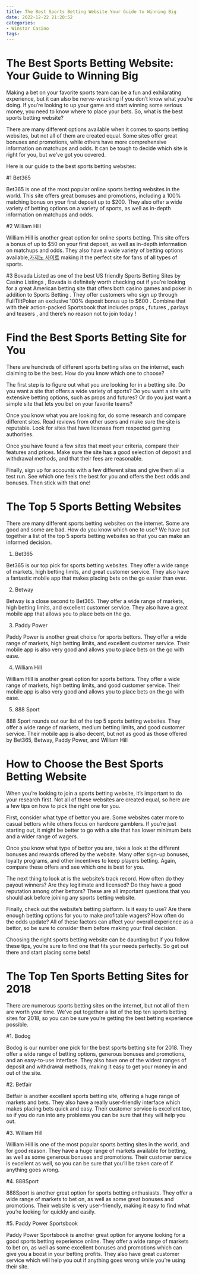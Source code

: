 ```yaml
---
title: The Best Sports Betting Website Your Guide to Winning Big
date: 2022-12-22 21:20:52
categories:
- Winstar Casino
tags:
---
```



#  The Best Sports Betting Website: Your Guide to Winning Big

Making a bet on your favorite sports team can be a fun and exhilarating experience, but it can also be nerve-wracking if you don’t know what you’re doing. If you’re looking to up your game and start winning some serious money, you need to know where to place your bets. So, what is the best sports betting website?

There are many different options available when it comes to sports betting websites, but not all of them are created equal. Some sites offer great bonuses and promotions, while others have more comprehensive information on matchups and odds. It can be tough to decide which site is right for you, but we’ve got you covered.

Here is our guide to the best sports betting websites:

#1 Bet365

Bet365 is one of the most popular online sports betting websites in the world. This site offers great bonuses and promotions, including a 100% matching bonus on your first deposit up to $200. They also offer a wide variety of betting options on a variety of sports, as well as in-depth information on matchups and odds.

#2 William Hill

William Hill is another great option for online sports betting. This site offers a bonus of up to $50 on your first deposit, as well as in-depth information on matchups and odds. They also have a wide variety of betting options available,[카지노 사이트](https://choegocasino.com/) making it the perfect site for fans of all types of sports.

#3 Bovada
Listed as one of the best US friendly Sports Betting Sites by Casino Listings , Bovada is definitely worth checking out if you’re looking for a great American betting site that offers both casino games and poker in addition to Sports Betting . They offer customers who sign up through FullTiltPoker an exclusive 100% deposit bonus up to $600 . Combine that with their action-packed Sportsbook that includes props , futures , parlays and teasers , and there’s no reason not to join today !

#  Find the Best Sports Betting Site for You

There are hundreds of different sports betting sites on the internet, each claiming to be the best. How do you know which one to choose?

The first step is to figure out what you are looking for in a betting site. Do you want a site that offers a wide variety of sports? Do you want a site with extensive betting options, such as props and futures? Or do you just want a simple site that lets you bet on your favorite teams?

Once you know what you are looking for, do some research and compare different sites. Read reviews from other users and make sure the site is reputable. Look for sites that have licenses from respected gaming authorities.

Once you have found a few sites that meet your criteria, compare their features and prices. Make sure the site has a good selection of deposit and withdrawal methods, and that their fees are reasonable.

Finally, sign up for accounts with a few different sites and give them all a test run. See which one feels the best for you and offers the best odds and bonuses. Then stick with that one!

#  The Top 5 Sports Betting Websites

There are many different sports betting websites on the internet. Some are good and some are bad. How do you know which one to use? We have put together a list of the top 5 sports betting websites so that you can make an informed decision.

1. Bet365

Bet365 is our top pick for sports betting websites. They offer a wide range of markets, high betting limits, and great customer service. They also have a fantastic mobile app that makes placing bets on the go easier than ever.

2. Betway

Betway is a close second to Bet365. They offer a wide range of markets, high betting limits, and excellent customer service. They also have a great mobile app that allows you to place bets on the go.

3. Paddy Power

Paddy Power is another great choice for sports bettors. They offer a wide range of markets, high betting limits, and excellent customer service. Their mobile app is also very good and allows you to place bets on the go with ease.

4. William Hill

William Hill is another great option for sports bettors. They offer a wide range of markets, high betting limits, and good customer service. Their mobile app is also very good and allows you to place bets on the go with ease.

5. 888 Sport

888 Sport rounds out our list of the top 5 sports betting websites. They offer a wide range of markets, medium betting limits, and good customer service. Their mobile app is also decent, but not as good as those offered by Bet365, Betway, Paddy Power, and William Hill

#  How to Choose the Best Sports Betting Website

When you’re looking to join a sports betting website, it’s important to do your research first. Not all of these websites are created equal, so here are a few tips on how to pick the right one for you.

First, consider what type of bettor you are. Some websites cater more to casual bettors while others focus on hardcore gamblers. If you’re just starting out, it might be better to go with a site that has lower minimum bets and a wider range of wagers.

Once you know what type of bettor you are, take a look at the different bonuses and rewards offered by the website. Many offer sign-up bonuses, loyalty programs, and other incentives to keep players betting. Again, compare these offers and see which one is best for you.

The next thing to look at is the website’s track record. How often do they payout winners? Are they legitimate and licensed? Do they have a good reputation among other bettors? These are all important questions that you should ask before joining any sports betting website.

Finally, check out the website’s betting platform. Is it easy to use? Are there enough betting options for you to make profitable wagers? How often do the odds update? All of these factors can affect your overall experience as a bettor, so be sure to consider them before making your final decision.

Choosing the right sports betting website can be daunting but if you follow these tips, you’re sure to find one that fits your needs perfectly. So get out there and start placing some bets!

#  The Top Ten Sports Betting Sites for 2018

There are numerous sports betting sites on the internet, but not all of them are worth your time. We’ve put together a list of the top ten sports betting sites for 2018, so you can be sure you’re getting the best betting experience possible.

#1. Bodog

Bodog is our number one pick for the best sports betting site for 2018. They offer a wide range of betting options, generous bonuses and promotions, and an easy-to-use interface. They also have one of the widest ranges of deposit and withdrawal methods, making it easy to get your money in and out of the site.

#2. Betfair

Betfair is another excellent sports betting site, offering a huge range of markets and bets. They also have a really user-friendly interface which makes placing bets quick and easy. Their customer service is excellent too, so if you do run into any problems you can be sure that they will help you out.

#3. William Hill

William Hill is one of the most popular sports betting sites in the world, and for good reason. They have a huge range of markets available for betting, as well as some generous bonuses and promotions. Their customer service is excellent as well, so you can be sure that you’ll be taken care of if anything goes wrong.

#4. 888Sport

888Sport is another great option for sports betting enthusiasts. They offer a wide range of markets to bet on, as well as some great bonuses and promotions. Their website is very user-friendly, making it easy to find what you’re looking for quickly and easily.

#5. Paddy Power Sportsbook

Paddy Power Sportsbook is another great option for anyone looking for a good sports betting experience online. They offer a wide range of markets to bet on, as well as some excellent bonuses and promotions which can give you a boost in your betting profits. They also have great customer service which will help you out if anything goes wrong while you’re using their site.